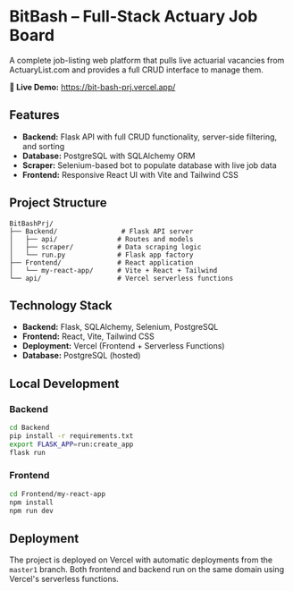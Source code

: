 # BitBash – Full-Stack Actuary Job Board

A complete job-listing web platform that pulls live actuarial vacancies from ActuaryList.com and provides a full CRUD interface to manage them.

**🚀 Live Demo:** https://bit-bash-prj.vercel.app/

## Features

- **Backend:** Flask API with full CRUD functionality, server-side filtering, and sorting
- **Database:** PostgreSQL with SQLAlchemy ORM
- **Scraper:** Selenium-based bot to populate database with live job data
- **Frontend:** Responsive React UI with Vite and Tailwind CSS

## Project Structure

```
BitBashPrj/
├── Backend/                # Flask API server
│   ├── api/               # Routes and models
│   ├── scraper/           # Data scraping logic
│   └── run.py             # Flask app factory
├── Frontend/              # React application
│   └── my-react-app/      # Vite + React + Tailwind
└── api/                   # Vercel serverless functions
```

## Technology Stack

- **Backend:** Flask, SQLAlchemy, Selenium, PostgreSQL
- **Frontend:** React, Vite, Tailwind CSS
- **Deployment:** Vercel (Frontend + Serverless Functions)
- **Database:** PostgreSQL (hosted)

## Local Development

### Backend
```bash
cd Backend
pip install -r requirements.txt
export FLASK_APP=run:create_app
flask run
```

### Frontend
```bash
cd Frontend/my-react-app
npm install
npm run dev
```

## Deployment

The project is deployed on Vercel with automatic deployments from the `master1` branch. Both frontend and backend run on the same domain using Vercel's serverless functions.